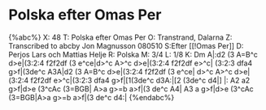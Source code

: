 # Polska efter Omas Per

{%abc%}
X: 48
T: Polska efter Omas Per
O: Transtrand, Dalarna
Z: Transcribed to abcby Jon Magnusson 080510
S:Efter [[!Omas Per]]
D: Perjos Lars och Mattias Helje
R: Polska
M: 3/4
L: 1/8
K: Dm
A|:d2 (3 A=B^c d>e|(3:2:4 f2f2df (3 e^ce|d>^c A>^c d>e|(3:2:4 f2f2df e>^c|
(3:2:3 dfa4 g>f|(3de^c A3A|d2 (3 A=B^c d>e|(3:2:4 f2f2df (3 e^ce|
d>^c A>^c d>e|(3:2:4 f2f2df e>^c|(3:2:3 dfa4 g>f|[1(3de^c d3A:|[2 (3de^c d4|]
|: A2 a2 g>f|d>e (3^cAc (3=BGB| A>a g>=b a>f|(3 de^c A4|
A3 a g>f|d>e (3^cAc (3=BGB|A>a g>=b a>f|(3 de^c d4:|
{%endabc%}

